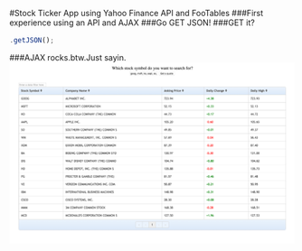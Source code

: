 #Stock Ticker App using Yahoo Finance API and FooTables
###First experience using an API and AJAX
###Go GET JSON! 
###GET it?
```js
.getJSON();
```
###AJAX rocks.btw.Just sayin.
![alt text](finance.png "Description goes here")
